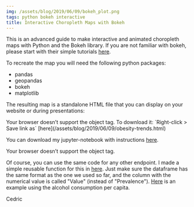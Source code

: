 ```yaml
---
img: /assets/blog/2019/06/09/bokeh_plot.png
tags: python bokeh interactive
title: Interactive Choropleth Maps with Bokeh
---
```

This is an advanced guide to make interactive and animated choropleth maps with Python and the Bokeh library. If you are not familiar with bokeh, please start with their simple tutorials [here](https://bokeh.pydata.org/en/latest/ "Bokeh tutorials").

To recreate the map you will need the following python packages:
* pandas
* geopandas
* bokeh
* matplotlib

The resulting map is a standalone HTML file that you can display on your website or during presentations:

<object data="/assets/blog/2019/06/09/obesity-trends.html" type="text/html" style="overflow:hidden; height: 840px; width: 110%; transform: translateX(-22px);">
    Your browser doesn’t support the object tag.
</object>
To download it: `Right-click > Save link as` [here](/assets/blog/2019/06/09/obesity-trends.html)

You can download my jupyter-notebook with instructions [here](/assets/blog/2019/06/09/obesity-trends.ipynb "Download link").

<object data="/assets/blog/2019/06/09/notebook.html" type="text/html" style="overflow:hidden; height: 8550px; width: 100%">
    Your browser doesn’t support the object tag.
</object>

Of course, you can use the same code for any other endpoint. I made a simple reusable function for this in [here](/assets/blog/2019/06/09/interactive_maps.py). Just make sure the dataframe has the same format as the one we used so far, and the column with the numerical value is called "Value" (instead of "Prevalence"). [Here](/assets/blog/2019/06/09/alcohol-consumption.html) is an example using the alcohol consumption per capita.

Cedric
